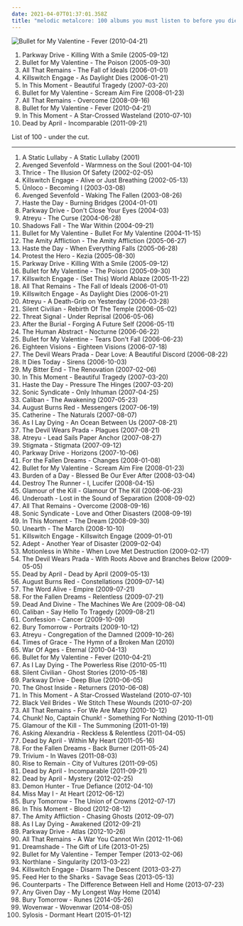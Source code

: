 ```yaml
---
date: 2021-04-07T01:37:01.358Z
title: "melodic metalcore: 100 albums you must listen to before you die"
---
```

![Bullet for My Valentine - Fever (2010-04-21)](http://coverartarchive.org/release/fbfe9a19-5c45-437c-ad68-2e027f4468b1/8895704916-500.jpg "Bullet for My Valentine - Fever (2010-04-21)")
<ol class="albums">
<li data-cover="http://coverartarchive.org/release/cce39342-31fe-4e87-903f-6dfc1ab5d646/1065535590-500.jpg" data-tags="metalcore" role="button">Parkway Drive - Killing With a Smile (2005-09-12)</li>
<li data-cover="https://via.placeholder.com/450" data-tags="metalcore" role="button">Bullet for My Valentine - The Poison (2005-09-30)</li>
<li data-cover="https://via.placeholder.com/450" data-tags="metalcore" role="button">All That Remains - The Fall of Ideals (2006-01-01)</li>
<li data-cover="https://via.placeholder.com/450" data-tags="metalcore" role="button">Killswitch Engage - As Daylight Dies (2006-01-21)</li>
<li data-cover="http://coverartarchive.org/release/d11a059c-31ac-3d54-bea8-a0dcf700cb53/1039510828-500.jpg" data-tags="melodic metalcore, metalcore, alternative metal" role="button">In This Moment - Beautiful Tragedy (2007-03-20)</li>
<li data-cover="http://coverartarchive.org/release/d5ffda16-7059-3e0c-91a9-ba39399d004b/13472063593-500.jpg" data-tags="metalcore" role="button">Bullet for My Valentine - Scream Aim Fire (2008-01-23)</li>
<li data-cover="http://coverartarchive.org/release/d74eaf35-305c-4218-87a2-bf1f67ed9d5f/929423406-500.jpg" data-tags="metalcore" role="button">All That Remains - Overcome (2008-09-16)</li>
<li data-cover="http://coverartarchive.org/release/fbfe9a19-5c45-437c-ad68-2e027f4468b1/8895704916-500.jpg" data-tags="metalcore, heavy metal" role="button">Bullet for My Valentine - Fever (2010-04-21)</li>
<li data-cover="http://coverartarchive.org/release/4e21cc31-fa28-43a1-810f-c89e71eefac7/1039584625-500.jpg" data-tags="alternative metal, melodic metalcore, metalcore" role="button">In This Moment - A Star-Crossed Wasteland (2010-07-10)</li>
<li data-cover="https://img.discogs.com/AeWWqgoUwqny7UBmJQxQ6Hbyl1I=/fit-in/300x300/filters:strip_icc():format(jpeg):mode_rgb():quality(90)/discogs-images/R-3236571-1321746303.jpeg.jpg" data-tags="melodic metalcore" role="button">Dead by April - Incomparable (2011-09-21)</li>
</ol>
List of 100 - under the cut.
<!-- more -->

_________________

<ol class="albums">
<li data-cover="http://coverartarchive.org/release/34d92885-0cc1-49db-93f2-1943b8f622b0/23882763399-500.jpg" data-tags="screamo, post-hardcore, emocore" role="button">
A Static Lullaby - A Static Lullaby (2001)
</li>
<li data-cover="http://coverartarchive.org/release/8206ed48-c76e-3537-a0dd-eeb965fc15a0/6514111175-500.jpg" data-tags="metalcore" role="button">
Avenged Sevenfold - Warmness on the Soul (2001-04-10)
</li>
<li data-cover="http://coverartarchive.org/release/4c92025f-9c3b-44ba-94d9-085f045bcb40/14794011639-500.jpg" data-tags="post-hardcore" role="button">
Thrice - The Illusion Of Safety (2002-02-05)
</li>
<li data-cover="https://via.placeholder.com/450" data-tags="metalcore" role="button">
Killswitch Engage - Alive or Just Breathing (2002-05-13)
</li>
<li data-cover="http://coverartarchive.org/release/c02fb0de-e35e-4c7d-916f-fff2637e87d8/15545331220-500.jpg" data-tags="alternative metal, nu metal" role="button">
Ünloco - Becoming I (2003-03-08)
</li>
<li data-cover="http://coverartarchive.org/release/8cb53cf6-48b4-4422-b6ed-6e5554317011/20586495597-500.jpg" data-tags="metalcore" role="button">
Avenged Sevenfold - Waking The Fallen (2003-08-26)
</li>
<li data-cover="https://img.discogs.com/jK1FX3PZCxlNzEsDlNxR6hErfb8=/fit-in/600x594/filters:strip_icc():format(jpeg):mode_rgb():quality(90)/discogs-images/R-2695264-1558481947-4377.jpeg.jpg" data-tags="metalcore" role="button">
Haste the Day - Burning Bridges (2004-01-01)
</li>
<li data-cover="http://coverartarchive.org/release/8b35765d-4134-4abb-bfeb-ac6a5a6ce6d0/13036112779-500.jpg" data-tags="metalcore" role="button">
Parkway Drive - Don't Close Your Eyes (2004-03)
</li>
<li data-cover="https://img.discogs.com/cWR2FLmDxIP9CqQFQJ6uGQxSU94=/fit-in/600x529/filters:strip_icc():format(jpeg):mode_rgb():quality(90)/discogs-images/R-1321507-1396947908-2763.jpeg.jpg" data-tags="metalcore" role="button">
Atreyu - The Curse (2004-06-28)
</li>
<li data-cover="http://coverartarchive.org/release/14303fcb-f044-418e-8736-bb5fa39e7fd2/7461315604-500.jpg" data-tags="metalcore" role="button">
Shadows Fall - The War Within (2004-09-21)
</li>
<li data-cover="http://coverartarchive.org/release/def35f73-abc3-4296-b41e-fc51ef0e177b/6677597463-500.jpg" data-tags="metalcore" role="button">
Bullet for My Valentine - Bullet For My Valentine (2004-11-15)
</li>
<li data-cover="https://img.discogs.com/pVDvs24cyz_uRhLVhrmLgdg-buU=/fit-in/600x450/filters:strip_icc():format(jpeg):mode_rgb():quality(90)/discogs-images/R-6000562-1500790376-5357.jpeg.jpg" data-tags="hardcore, screamo, post-hardcore, emocore" role="button">
The Amity Affliction - The Amity Affliction (2005-06-27)
</li>
<li data-cover="https://img.discogs.com/1KSlLIsOIwssMCPV4kekgXGniB0=/fit-in/600x600/filters:strip_icc():format(jpeg):mode_rgb():quality(90)/discogs-images/R-2695274-1569483317-7615.jpeg.jpg" data-tags="metalcore" role="button">
Haste the Day - When Everything Falls (2005-06-28)
</li>
<li data-cover="http://coverartarchive.org/release/823a4507-0214-4494-94b4-a412bea51fb3/26400961318-500.jpg" data-tags="mathcore, progressive metalcore" role="button">
Protest the Hero - Kezia (2005-08-30)
</li>
<li data-cover="http://coverartarchive.org/release/cce39342-31fe-4e87-903f-6dfc1ab5d646/1065535590-500.jpg" data-tags="metalcore" role="button">
Parkway Drive - Killing With a Smile (2005-09-12)
</li>
<li data-cover="https://via.placeholder.com/450" data-tags="metalcore" role="button">
Bullet for My Valentine - The Poison (2005-09-30)
</li>
<li data-cover="http://coverartarchive.org/release/c16704e7-6827-4eb7-a81b-35b1dc868de4/15472469630-500.jpg" data-tags="metalcore" role="button">
Killswitch Engage - (Set This) World Ablaze (2005-11-22)
</li>
<li data-cover="https://via.placeholder.com/450" data-tags="metalcore" role="button">
All That Remains - The Fall of Ideals (2006-01-01)
</li>
<li data-cover="https://via.placeholder.com/450" data-tags="metalcore" role="button">
Killswitch Engage - As Daylight Dies (2006-01-21)
</li>
<li data-cover="http://coverartarchive.org/release/f6e27378-13d1-48a1-b6c7-52264dfd8001/1293739909-500.jpg" data-tags="metalcore" role="button">
Atreyu - A Death-Grip on Yesterday (2006-03-28)
</li>
<li data-cover="https://img.discogs.com/m_WuGUYHv61xBG-vIcNwP90If3M=/fit-in/600x600/filters:strip_icc():format(jpeg):mode_rgb():quality(90)/discogs-images/R-802954-1467726715-6144.jpeg.jpg" data-tags="metalcore" role="button">
Silent Civilian - Rebirth Of The Temple (2006-05-02)
</li>
<li data-cover="https://img.discogs.com/e_4XsoBaE-wsWxsd0hqVhysUdus=/fit-in/445x445/filters:strip_icc():format(jpeg):mode_rgb():quality(90)/discogs-images/R-1182778-1198985534.jpeg.jpg" data-tags="melodic death metal" role="button">
Threat Signal - Under Reprisal (2006-05-06)
</li>
<li data-cover="http://coverartarchive.org/release/69ea0616-e19f-4c92-bb80-405a1c1df445/27189691829-500.jpg" data-tags="deathcore, progressive metalcore, melodic metalcore, technical metalcore" role="button">
After the Burial - Forging A Future Self (2006-05-11)
</li>
<li data-cover="http://coverartarchive.org/release/1ccacb7d-082c-4889-bf3e-bc424dfa5c49/26310137897-500.jpg" data-tags="metalcore, progressive metal" role="button">
The Human Abstract - Nocturne (2006-06-22)
</li>
<li data-cover="http://coverartarchive.org/release/006eeb56-6f1d-4950-af5f-31d5428bd594/15423019229-500.jpg" data-tags="metal, metalcore, emo" role="button">
Bullet for My Valentine - Tears Don't Fall (2006-06-23)
</li>
<li data-cover="http://coverartarchive.org/release/889014f0-cd87-4b43-a187-379f81e77b8d/1310831212-500.jpg" data-tags="metalcore" role="button">
Eighteen Visions - Eighteen Visions (2006-07-18)
</li>
<li data-cover="http://coverartarchive.org/release/3990b389-b207-4e15-8164-c52e97734051/5780338872-500.jpg" data-tags="metalcore" role="button">
The Devil Wears Prada - Dear Love: A Beautiful Discord (2006-08-22)
</li>
<li data-cover="https://img.discogs.com/_olbivJ6ixFBsCa42vOBYRVKPuE=/fit-in/439x438/filters:strip_icc():format(jpeg):mode_rgb():quality(90)/discogs-images/R-1928888-1253102663.jpeg.jpg" data-tags="metalcore" role="button">
It Dies Today - Sirens (2006-10-03)
</li>
<li data-cover="https://img.discogs.com/3yRM0k79tJ8NGk2fEH_O-N9S3dI=/fit-in/500x500/filters:strip_icc():format(jpeg):mode_rgb():quality(90)/discogs-images/R-6642527-1423691048-6559.jpeg.jpg" data-tags="deathcore" role="button">
My Bitter End - The Renovation (2007-02-06)
</li>
<li data-cover="http://coverartarchive.org/release/d11a059c-31ac-3d54-bea8-a0dcf700cb53/1039510828-500.jpg" data-tags="melodic metalcore, metalcore, alternative metal" role="button">
In This Moment - Beautiful Tragedy (2007-03-20)
</li>
<li data-cover="http://coverartarchive.org/release/818aa8f1-d844-48e4-bc21-1c3c9589d488/26249216838-500.jpg" data-tags="metalcore" role="button">
Haste the Day - Pressure The Hinges (2007-03-20)
</li>
<li data-cover="https://img.discogs.com/uYeOKQjJxNJW-8cbGTjaqk4CKr0=/fit-in/600x600/filters:strip_icc():format(jpeg):mode_rgb():quality(90)/discogs-images/R-1189055-1199463190.jpeg.jpg" data-tags="melodic death metal" role="button">
Sonic Syndicate - Only Inhuman (2007-04-25)
</li>
<li data-cover="https://img.discogs.com/DTjfHpkVraRAE3pwpH3TLezKXCA=/fit-in/300x300/filters:strip_icc():format(jpeg):mode_rgb():quality(90)/discogs-images/R-4130913-1356308132-6161.jpeg.jpg" data-tags="metalcore" role="button">
Caliban - The Awakening (2007-05-23)
</li>
<li data-cover="http://coverartarchive.org/release/2fe6fa16-554f-40ca-8490-7fcb4d3852d0/6521423479-500.jpg" data-tags="metalcore" role="button">
August Burns Red - Messengers (2007-06-19)
</li>
<li data-cover="https://img.discogs.com/mWtBVtu1-2tL4XEW6L526zKnzJU=/fit-in/600x533/filters:strip_icc():format(jpeg):mode_rgb():quality(90)/discogs-images/R-4155445-1581714551-5809.jpeg.jpg" data-tags="metalcore" role="button">
Catherine - The Naturals (2007-08-07)
</li>
<li data-cover="https://via.placeholder.com/450" data-tags="metalcore" role="button">
As I Lay Dying - An Ocean Between Us (2007-08-21)
</li>
<li data-cover="http://coverartarchive.org/release/3805f31e-e6e1-4794-9747-63e5bf9ca7c8/6477551439-500.jpg" data-tags="metalcore" role="button">
The Devil Wears Prada - Plagues (2007-08-21)
</li>
<li data-cover="https://img.discogs.com/yBb3KKD11zaLmfN2lVOoNzcyR7s=/fit-in/400x400/filters:strip_icc():format(jpeg):mode_rgb():quality(90)/discogs-images/R-1224239-1209548635.jpeg.jpg" data-tags="metalcore, hard rock" role="button">
Atreyu - Lead Sails Paper Anchor (2007-08-27)
</li>
<li data-cover="http://coverartarchive.org/release/ed2c1cd5-f8f6-43cb-b880-25c4d6e2e1c8/27275123579-500.jpg" data-tags="metalcore" role="button">
Stigmata - Stigmata (2007-09-12)
</li>
<li data-cover="http://coverartarchive.org/release/5c784211-a4e9-4109-bfb2-02ad4d937c0c/15102345561-500.jpg" data-tags="metalcore" role="button">
Parkway Drive - Horizons (2007-10-06)
</li>
<li data-cover="http://coverartarchive.org/release/d30fc218-4362-49f0-9a2e-598591fd4849/15102934284-500.jpg" data-tags="metalcore, melodic hardcore" role="button">
For the Fallen Dreams - Changes (2008-01-08)
</li>
<li data-cover="http://coverartarchive.org/release/d5ffda16-7059-3e0c-91a9-ba39399d004b/13472063593-500.jpg" data-tags="metalcore" role="button">
Bullet for My Valentine - Scream Aim Fire (2008-01-23)
</li>
<li data-cover="http://coverartarchive.org/release/f0107d42-e161-422c-807c-f0ace39d32c6/2533532968-500.jpg" data-tags="screamo, metalcore, post-hardcore, melodic hardcore, emocore" role="button">
Burden of a Day - Blessed Be Our Ever After (2008-03-04)
</li>
<li data-cover="http://coverartarchive.org/release/61196a70-453a-4336-9866-748445b2c2e9/4226680801-500.jpg" data-tags="metalcore" role="button">
Destroy The Runner - I, Lucifer (2008-04-15)
</li>
<li data-cover="http://coverartarchive.org/release/b5961b42-8d5b-4587-8213-69a73555e060/9483447622-500.jpg" data-tags="melodic metalcore" role="button">
Glamour of the Kill - Glamour Of The Kill (2008-06-23)
</li>
<li data-cover="http://coverartarchive.org/release/257fc109-3150-431b-8670-39bec0b62e08/28727135104-500.jpg" data-tags="post-hardcore, metalcore" role="button">
Underoath - Lost in the Sound of Separation (2008-09-02)
</li>
<li data-cover="http://coverartarchive.org/release/d74eaf35-305c-4218-87a2-bf1f67ed9d5f/929423406-500.jpg" data-tags="metalcore" role="button">
All That Remains - Overcome (2008-09-16)
</li>
<li data-cover="https://img.discogs.com/Z-v_I4KsD2dNpNEZFsaDnIF4xiM=/fit-in/600x534/filters:strip_icc():format(jpeg):mode_rgb():quality(90)/discogs-images/R-1756214-1570692530-7401.jpeg.jpg" data-tags="metalcore, melodic death metal" role="button">
Sonic Syndicate - Love and Other Disasters (2008-09-19)
</li>
<li data-cover="http://coverartarchive.org/release/cd58cbe8-974d-45c8-a420-60e2e8878d31/7369034084-500.jpg" data-tags="alternative rock, alternative metal, hard rock" role="button">
In This Moment - The Dream (2008-09-30)
</li>
<li data-cover="https://img.discogs.com/GgIzWs3lmxQnYspgjoikZgaaYIs=/fit-in/500x500/filters:strip_icc():format(jpeg):mode_rgb():quality(90)/discogs-images/R-2360753-1279477665.jpeg.jpg" data-tags="metalcore" role="button">
Unearth - The March (2008-10-10)
</li>
<li data-cover="http://coverartarchive.org/release/baf11f84-1b4f-41ab-a67c-cbfe17f882d9/1481675719-500.jpg" data-tags="metalcore" role="button">
Killswitch Engage - Killswitch Engage (2009-01-01)
</li>
<li data-cover="http://coverartarchive.org/release/42d9fa8b-db09-4dfc-982c-6928471096fb/11692241662-500.jpg" data-tags="post-hardcore" role="button">
Adept - Another Year of Disaster (2009-02-04)
</li>
<li data-cover="http://coverartarchive.org/release/ad2162b9-c8b8-43dc-89ba-dd3e73243a6e/7151854920-500.jpg" data-tags="metalcore, screamo, hardcore, post-hardcore" role="button">
Motionless in White - When Love Met Destruction (2009-02-17)
</li>
<li data-cover="http://coverartarchive.org/release/36bf9138-a55a-4b57-ad4f-d991047397bf/6477545083-500.jpg" data-tags="metalcore" role="button">
The Devil Wears Prada - With Roots Above and Branches Below (2009-05-05)
</li>
<li data-cover="http://coverartarchive.org/release/a95a890f-c2be-4edd-b98e-f86421d63dab/7888128153-500.jpg" data-tags="metalcore, pop metal, modern metal" role="button">
Dead by April - Dead by April (2009-05-13)
</li>
<li data-cover="http://coverartarchive.org/release/a186870c-4b03-4fba-b6c9-b9de3ebc0105/5668102101-500.jpg" data-tags="metalcore" role="button">
August Burns Red - Constellations (2009-07-14)
</li>
<li data-cover="http://coverartarchive.org/release/8cb08444-26c6-48e8-a0a9-b30126895e7e/19429003524-500.jpg" data-tags="post-hardcore" role="button">
The Word Alive - Empire (2009-07-21)
</li>
<li data-cover="http://coverartarchive.org/release/5482a5d6-4d16-403d-be12-3ff3b85d1244/15102935531-500.jpg" data-tags="melodic hardcore, metalcore, hardcore" role="button">
For the Fallen Dreams - Relentless (2009-07-21)
</li>
<li data-cover="https://img.discogs.com/vKOd05H-MADY7wup_KhuHoxuqnE=/fit-in/295x295/filters:strip_icc():format(jpeg):mode_rgb():quality(90)/discogs-images/R-2693495-1296839030.jpeg.jpg" data-tags="melodic metalcore" role="button">
Dead And Divine - The Machines We Are (2009-08-04)
</li>
<li data-cover="http://coverartarchive.org/release/2ca2ac2d-b534-4efb-971a-3bf9017a3357/8461706961-500.jpg" data-tags="metalcore" role="button">
Caliban - Say Hello To Tragedy (2009-08-21)
</li>
<li data-cover="http://coverartarchive.org/release/09e0ba8a-5850-416e-9f5f-606eee5d5948/12992685586-500.jpg" data-tags="metalcore, melodic metalcore" role="button">
Confession - Cancer (2009-10-09)
</li>
<li data-cover="http://coverartarchive.org/release/622ea230-b4d2-4ec5-893c-2bf4ecf31905/27300278315-500.jpg" data-tags="melodic metalcore, metalcore" role="button">
Bury Tomorrow - Portraits (2009-10-12)
</li>
<li data-cover="http://coverartarchive.org/release/810fcd2b-03d9-4d5f-95a2-76923a17e29e/6822132066-500.jpg" data-tags="metalcore" role="button">
Atreyu - Congregation of the Damned (2009-10-26)
</li>
<li data-cover="http://coverartarchive.org/release/36344efe-8805-4e8d-b5f9-fef31aa39f02/8360822222-500.jpg" data-tags="metalcore" role="button">
Times of Grace - The Hymn of a Broken Man (2010)
</li>
<li data-cover="http://coverartarchive.org/release/75b10697-0a93-462c-a7da-3a1ccdc956cf/1087064836-500.jpg" data-tags="metalcore, melodic metalcore" role="button">
War Of Ages - Eternal (2010-04-13)
</li>
<li data-cover="http://coverartarchive.org/release/fbfe9a19-5c45-437c-ad68-2e027f4468b1/8895704916-500.jpg" data-tags="metalcore, heavy metal" role="button">
Bullet for My Valentine - Fever (2010-04-21)
</li>
<li data-cover="http://coverartarchive.org/release/edd79f3d-5f9e-423b-8bce-2ae37022b7c0/4226165962-500.jpg" data-tags="metalcore" role="button">
As I Lay Dying - The Powerless Rise (2010-05-11)
</li>
<li data-cover="http://coverartarchive.org/release/d57b16a0-32f2-45c8-ac7a-edbd6e61ef18/7307523053-500.jpg" data-tags="metalcore" role="button">
Silent Civilian - Ghost Stories (2010-05-18)
</li>
<li data-cover="http://coverartarchive.org/release/4edf1492-cd7e-4aee-83d1-54e583d17958/1065442756-500.jpg" data-tags="metalcore" role="button">
Parkway Drive - Deep Blue (2010-06-05)
</li>
<li data-cover="http://coverartarchive.org/release/c306736b-3be0-4c28-b14a-95a8929b9f17/15103144601-500.jpg" data-tags="metalcore, hardcore" role="button">
The Ghost Inside - Returners (2010-06-08)
</li>
<li data-cover="http://coverartarchive.org/release/4e21cc31-fa28-43a1-810f-c89e71eefac7/1039584625-500.jpg" data-tags="alternative metal, melodic metalcore, metalcore" role="button">
In This Moment - A Star-Crossed Wasteland (2010-07-10)
</li>
<li data-cover="http://coverartarchive.org/release/93ec657e-220a-4d21-a4c2-dc1028221ed5/8675348488-500.jpg" data-tags="post-hardcore" role="button">
Black Veil Brides - We Stitch These Wounds (2010-07-20)
</li>
<li data-cover="http://coverartarchive.org/release/00e40879-8672-45f6-9172-72b891a955d4/6514067219-500.jpg" data-tags="metalcore" role="button">
All That Remains - For We Are Many (2010-10-12)
</li>
<li data-cover="http://coverartarchive.org/release/04b8815d-1586-402f-ad65-f8f3054a7c43/11283939391-500.jpg" data-tags="pop punk, easycore" role="button">
Chunk! No, Captain Chunk! - Something For Nothing (2010-11-01)
</li>
<li data-cover="https://img.discogs.com/Qzi7iMQsHpOEAx2mGDKsWg22PAs=/fit-in/500x500/filters:strip_icc():format(jpeg):mode_rgb():quality(90)/discogs-images/R-2694891-1296904862.jpeg.jpg" data-tags="post-hardcore, melodic metalcore" role="button">
Glamour of the Kill - The Summoning (2011-01-19)
</li>
<li data-cover="http://coverartarchive.org/release/9646d5f9-08c9-43a2-bebf-c80a3b86368f/7273863258-500.jpg" data-tags="post-hardcore" role="button">
Asking Alexandria - Reckless & Relentless (2011-04-05)
</li>
<li data-cover="https://img.discogs.com/sXZGJM6zLO0HN3fEtqYEuFuOoDA=/fit-in/500x475/filters:strip_icc():format(jpeg):mode_rgb():quality(90)/discogs-images/R-3519765-1333678705.jpeg.jpg" data-tags="electronic, swedish, alternative metal, modern metal, pop metal, melodic metalcore" role="button">
Dead by April - Within My Heart (2011-05-16)
</li>
<li data-cover="http://coverartarchive.org/release/9dc2170e-ad37-48a2-b8df-6885f93ceab0/1915634384-500.jpg" data-tags="metalcore, melodic hardcore" role="button">
For the Fallen Dreams - Back Burner (2011-05-24)
</li>
<li data-cover="https://img.discogs.com/UlpAh6dP3P-5YwdqN6CKcF-Wg6s=/fit-in/500x500/filters:strip_icc():format(jpeg):mode_rgb():quality(90)/discogs-images/R-3044181-1313108274.jpeg.jpg" data-tags="metalcore" role="button">
Trivium - In Waves (2011-08-03)
</li>
<li data-cover="https://img.discogs.com/RrYb5FvGKxu35LeaMp9mHdd6shA=/fit-in/500x500/filters:strip_icc():format(jpeg):mode_rgb():quality(90)/discogs-images/R-13863688-1562834608-2794.jpeg.jpg" data-tags="metalcore, metal" role="button">
Rise to Remain - City of Vultures (2011-09-05)
</li>
<li data-cover="https://img.discogs.com/AeWWqgoUwqny7UBmJQxQ6Hbyl1I=/fit-in/300x300/filters:strip_icc():format(jpeg):mode_rgb():quality(90)/discogs-images/R-3236571-1321746303.jpeg.jpg" data-tags="melodic metalcore" role="button">
Dead by April - Incomparable (2011-09-21)
</li>
<li data-cover="https://img.discogs.com/Z_THY9SUoys9TSOR06Nlf0d3g8I=/fit-in/600x600/filters:strip_icc():format(jpeg):mode_rgb():quality(90)/discogs-images/R-2702890-1549179996-4361.jpeg.jpg" data-tags="modern metal" role="button">
Dead by April - Mystery (2012-02-25)
</li>
<li data-cover="http://coverartarchive.org/release/249fff88-c722-492c-9c2c-5057fde75de2/6779333944-500.jpg" data-tags="metalcore, christian, melodic metalcore" role="button">
Demon Hunter - True Defiance (2012-04-10)
</li>
<li data-cover="http://coverartarchive.org/release/5564f26d-8282-4b64-9fe3-a72b4421b3e8/8413149269-500.jpg" data-tags="metalcore" role="button">
Miss May I - At Heart (2012-06-12)
</li>
<li data-cover="http://coverartarchive.org/release/33463a25-836c-4d9a-a0fe-74155be3c1ad/3780483218-500.jpg" data-tags="metalcore" role="button">
Bury Tomorrow - The Union of Crowns (2012-07-17)
</li>
<li data-cover="http://coverartarchive.org/release/31320c1d-6a86-478d-9a2a-8712a611cdb3/7368420695-500.jpg" data-tags="metalcore, alternative metal, metal, industrial metal, nu metal" role="button">
In This Moment - Blood (2012-08-12)
</li>
<li data-cover="http://coverartarchive.org/release/0e8bf44f-35bf-4b5d-8d26-fdbf128bedeb/3185047343-500.jpg" data-tags="post-hardcore" role="button">
The Amity Affliction - Chasing Ghosts (2012-09-07)
</li>
<li data-cover="https://img.discogs.com/Rzs9ZR5HkM9VFuvt2tFOtLXc6Cw=/fit-in/519x519/filters:strip_icc():format(jpeg):mode_rgb():quality(90)/discogs-images/R-5441707-1393442019-8404.jpeg.jpg" data-tags="metalcore" role="button">
As I Lay Dying - Awakened (2012-09-21)
</li>
<li data-cover="http://coverartarchive.org/release/83e6ecc2-662d-45fd-bdea-585d94303cce/2421759627-500.jpg" data-tags="metalcore" role="button">
Parkway Drive - Atlas (2012-10-26)
</li>
<li data-cover="http://coverartarchive.org/release/e0367d43-ea1b-4ab3-933f-5701c59fc79b/11201378904-500.jpg" data-tags="metalcore" role="button">
All That Remains - A War You Cannot Win (2012-11-06)
</li>
<li data-cover="http://coverartarchive.org/release/e469ddb2-43ee-472b-bcd2-d0cb3e219c14/13239061024-500.jpg" data-tags="melodic metalcore" role="button">
Dreamshade - The Gift of Life (2013-01-25)
</li>
<li data-cover="http://coverartarchive.org/release/20e0d60d-36a3-4bf2-84d6-9f938bf3a29c/27090647753-500.jpg" data-tags="metalcore, metal, melodic metalcore" role="button">
Bullet for My Valentine - Temper Temper (2013-02-06)
</li>
<li data-cover="http://coverartarchive.org/release/668d0b88-38a6-40af-b835-a626adbbf5fc/7293538607-500.jpg" data-tags="metalcore" role="button">
Northlane - Singularity (2013-03-22)
</li>
<li data-cover="http://coverartarchive.org/release/890d6062-580a-4710-bc24-c71a5e147d78/21053791937-500.jpg" data-tags="metalcore" role="button">
Killswitch Engage - Disarm The Descent (2013-03-27)
</li>
<li data-cover="http://coverartarchive.org/release/32f36847-ac94-4401-9537-aca66b0c569f/10384137524-500.jpg" data-tags="metalcore" role="button">
Feed Her to the Sharks - Savage Seas (2013-05-13)
</li>
<li data-cover="http://coverartarchive.org/release/73f1a71e-34a8-45d9-b905-a40a798ac01d/7682599038-500.jpg" data-tags="melodic hardcore, hardcore" role="button">
Counterparts - The Difference Between Hell and Home (2013-07-23)
</li>
<li data-cover="http://coverartarchive.org/release/7d7b742d-dbcf-4f7b-8b83-356c07e9483b/11273341030-500.jpg" data-tags="metalcore, djent, progressive metalcore, melodic metalcore" role="button">
Any Given Day - My Longest Way Home (2014)
</li>
<li data-cover="http://coverartarchive.org/release/63a3aadc-b90f-4a48-a3b8-96bef8292999/7238433250-500.jpg" data-tags="metalcore, melodic metalcore" role="button">
Bury Tomorrow - Runes (2014-05-26)
</li>
<li data-cover="http://coverartarchive.org/release/a058381e-6bcd-4277-9941-a647b25907cb/8395645590-500.jpg" data-tags="alternative metal, metalcore" role="button">
Wovenwar - Wovenwar (2014-08-05)
</li>
<li data-cover="http://coverartarchive.org/release/8b90b85a-a132-46f5-bbff-584e70c9ec77/9352955988-500.jpg" data-tags="melodic death metal, melodic metalcore" role="button">
Sylosis - Dormant Heart (2015-01-12)
</li>
</ol>